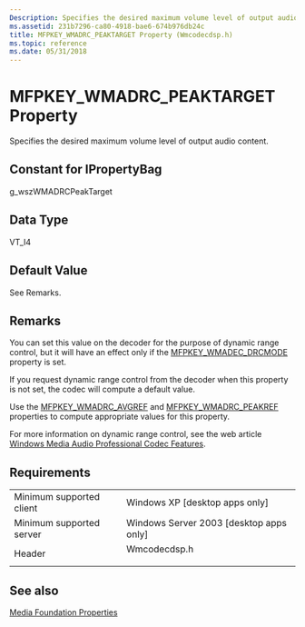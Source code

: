 ```yaml
---
Description: Specifies the desired maximum volume level of output audio content.
ms.assetid: 231b7296-ca80-4918-bae6-674b976db24c
title: MFPKEY_WMADRC_PEAKTARGET Property (Wmcodecdsp.h)
ms.topic: reference
ms.date: 05/31/2018
---
```


# MFPKEY\_WMADRC\_PEAKTARGET Property

Specifies the desired maximum volume level of output audio content.

## Constant for IPropertyBag

g\_wszWMADRCPeakTarget

## Data Type

VT\_I4

## Default Value

See Remarks.

## Remarks

You can set this value on the decoder for the purpose of dynamic range control, but it will have an effect only if the [MFPKEY\_WMADEC\_DRCMODE](mfpkey-wmadec-drcmodeproperty.md) property is set.

If you request dynamic range control from the decoder when this property is not set, the codec will compute a default value.

Use the [MFPKEY\_WMADRC\_AVGREF](mfpkey-wmadrc-avgrefproperty.md) and [MFPKEY\_WMADRC\_PEAKREF](mfpkey-wmadrc-peakrefproperty.md) properties to compute appropriate values for this property.

For more information on dynamic range control, see the web article [Windows Media Audio Professional Codec Features](/previous-versions/ms867218(v=msdn.10)).

## Requirements



|                                     |                                                                                         |
|-------------------------------------|-----------------------------------------------------------------------------------------|
| Minimum supported client<br/> | Windows XP \[desktop apps only\]<br/>                                             |
| Minimum supported server<br/> | Windows Server 2003 \[desktop apps only\]<br/>                                    |
| Header<br/>                   | <dl> <dt>Wmcodecdsp.h</dt> </dl> |



## See also

<dl> <dt>

[Media Foundation Properties](media-foundation-properties.md)
</dt> </dl>

 

 